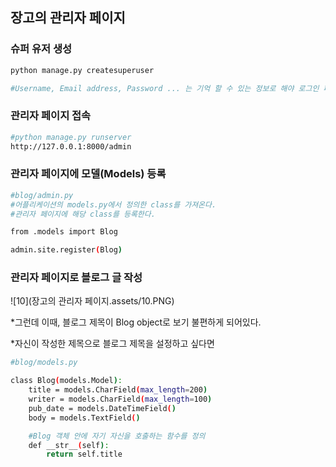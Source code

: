 ## 장고의 관리자 페이지



### 슈퍼 유저 생성

```bash
python manage.py createsuperuser

#Username, Email address, Password ... 는 기억 할 수 있는 정보로 해야 로그인 페이지에서 로그인 가능!
```



### 관리자 페이지 접속

```bash
#python manage.py runserver
http://127.0.0.1:8000/admin
```



### 관리자 페이지에 모델(Models) 등록

```bash
#blog/admin.py
#어플리케이션의 models.py에서 정의한 class를 가져온다.
#관리자 페이지에 해당 class를 등록한다.

from .models import Blog

admin.site.register(Blog)
```



### 관리자 페이지로 블로그 글 작성

![10](장고의 관리자 페이지.assets/10.PNG)



*그런데 이때, 블로그 제목이 Blog object로 보기 불편하게 되어있다.

*자신이 작성한 제목으로 블로그 제목을 설정하고 싶다면

```bash
#blog/models.py

class Blog(models.Model):
    title = models.CharField(max_length=200)
    writer = models.CharField(max_length=100)
    pub_date = models.DateTimeField()
    body = models.TextField()

	#Blog 객체 안에 자기 자신을 호출하는 함수를 정의
    def __str__(self):
        return self.title
```

